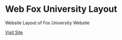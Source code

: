 <h1>Web Fox University Layout</h1>
<p>Website Layout of Fox University Website</p>
<a href="https://fox-university-layout.netlify.com">Visit Site</a>
